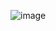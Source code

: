 ![image](https://github.com/LRosas93/calculator02/assets/71421190/e6bb6357-777a-417f-8e84-f17d9bd48197)
